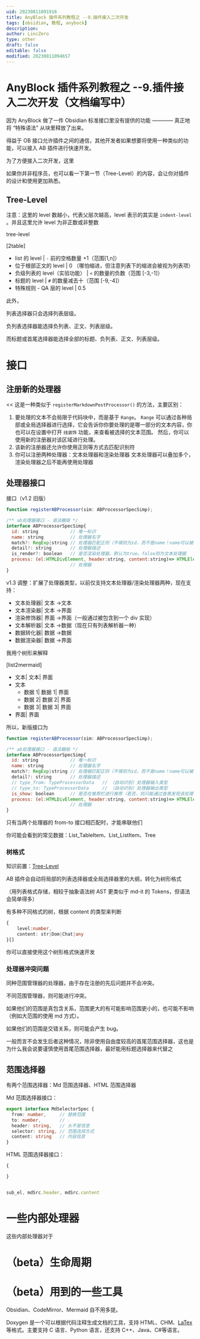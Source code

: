 ```yaml
---
uid: 20230811091916
title: AnyBlock 插件系列教程之 --9.插件接入二次开发
tags: [obsidian, 教程, anybock]
description: 
author: LincZero
type: other
draft: false
editable: false
modified: 20230811094657
---
```


# AnyBlock 插件系列教程之 --9.插件接入二次开发（文档编写中）

因为 AnyBlock 做了一件 Obsidian 标准接口里没有提供的功能 ———— 真正地将 “特殊语法” 从块里释放了出来。

得益于 OB 接口允许插件之间的通信，其他开发者如果想要将使用一种类似的功能，可以接入 AB 插件进行快速开发。

为了方便接入二次开发，这里

如果你并非程序员，也可以看一下第一节（Tree-Level）的内容，会让你对插件的设计和使用更加熟悉。

## Tree-Level

注意：这里的 level 数越小，代表父层次越高，level 表示的其实是 `indent-level` 。并且这里允许 level 为非正数或非整数

tree-level

[2table]

- list 的 level | `-` 前的空格数量 +1（范围\[1,n]）
- 位于根部正文的 level | 0 （哪怕缩进，但注意列表下的缩进会被视为列表项）
- 负级列表的 level（实验功能） | `<` 的数量的负数（范围 \[-3,-1]）
- 标题的 level | `#` 的数量减去十（范围 \[-9,-4]）
- 特殊规则 - QA 层的 level | 0.5

此外，

列表选择器只会选择列表层级。

负列表选择器能选择负列表、正文、列表层级。

而标题或首尾选择器能选择全部的标题、负列表、正文、列表层级。

# 接口

## 注册新的处理器

<< 这是一种类似于 `registerMarkdownPostProcessor()` 的方法，主要区别：

1. 要处理的文本不会局限于代码块中，而是基于 `Range`。
   `Range` 可以通过各种局部或全局选择器进行选择，它会告诉你你要处理的是哪一部分的文本内容，你也可以在设置中打开 `线装饰` 功能，来查看被选择的文本范围。
   然后，你可以使用新的注册器对该区域进行处理。
2. 该新的注册器还允许你使用正则等方式去匹配识别符
3. 你可以注册两种处理器：文本处理器和渲染处理器
   文本处理器可以叠加多个，渲染处理器之后不能再使用处理器

## 处理器接口

接口（v1.2 旧版）

```js
function registerABProcessor(sim: ABProcessorSpecSimp);

/** ab处理器接口 - 语法糖版 */
interface ABProcessorSpecSimp{
  id: string            // 唯一标识
  name: string          // 处理器名字
  match?: RegExp|string // 处理器匹配正则（不填则为id，而不是name！name可以被翻译或是重复的）
  detail?: string       // 处理器描述
  is_render?: boolean   // 是否渲染处理器，默认为true。false则为文本处理器
  process: (el:HTMLDivElement, header:string, content:string)=> HTMLElement|string
                        // 处理器
}
```

v1.3 调整：扩展了处理器类型，以前仅支持文本处理器/渲染处理器两种，现在支持：

- 文本处理器| 文本 ->文本
- 文本渲染器| 文本 ->界面
- 渲染修饰器| 界面 ->界面（一般通过被包含到一个 div 实现）
- 文本解析器| 文本 ->数据（现在只有列表解析器一种）
- 数据转化器| 数据 ->数据
- 数据渲染器| 数据 ->界面

我用个树形来解释

[list2mermaid]

- 文本| 文本| 界面
- 文本
	- 数据 1| 数据 1| 界面
	- 数据 2| 数据 2| 界面
	- 数据 3| 数据 3| 界面
- 界面| 界面

所以，新版接口为

```js
function registerABProcessor(sim: ABProcessorSpecSimp);

/** ab处理器接口 - 语法糖版 */
interface ABProcessorSpecSimp{
  id: string            // 唯一标识
  name: string          // 处理器名字
  match?: RegExp|string // 处理器匹配正则（不填则为id，而不是name！name可以被翻译或是重复的）
  detail?: string       // 处理器描述
  // type_from: TypeProcessorData   // （自动识别）处理器输入类型
  // type_to: TypeProcessorData     // （自动识别）处理器输出类型
  is_show: boolean      // 是否在推荐栏进行推荐（若否，则只能通过查表发现该处理器）
  process: (el:HTMLDivElement, header:string, content:string)=> HTMLElement|string
                        // 处理器
}
```

只有当两个处理器的 from-to 接口相匹配时，才能串联他们

你可能会看到的常见数据：List_TableItem、List_ListItem、Tree

### 树格式

知识前置：[Tree-Level](#Tree-Level)

AB 插件会自动将局部的列表选择器或全局选择器里的大纲，转化为树形格式

（用列表格式存储，相较于抽象语法树 AST 更类似于 md-it 的 Tokens，但语法会简单得多）

有多种不同格式的树，根据 content 的类型来判断

```typescript
{
    level:number,
    content: str|Dom|Chat|any
}[]
```

你可以直接使用这个树形格式快速开发

### 处理器冲突问题

同种范围管理器的处理器，由于存在注册的先后问题并不会冲突。

不同范围管理器，则可能进行冲突。

如果他们的范围是真包含关系，范围更大的有可能影响范围更小的，也可能不影响（例如大范围的使用 md 方式）。

如果他们的范围是交错关系，则可能会产生 bug。

一般而言不会发生后者这种情况，除非使用自由度较高的首尾范围选择器，这也是为什么我会说要谨慎使用首尾范围选择器，最好能用标题选择器来代替之

## 范围选择器

有两个范围选择器：Md 范围选择器、HTML 范围选择器

Md 范围选择器接口：

```typescript
export interface MdSelectorSpec {
  from: number,     // 替换范围
  to: number,       // .
  header: string,   // 头不是信息
  selector: string, // 范围选择方式
  content: string   // 内容信息
}
```

HTML 范围选择器接口：

```typescript
{

}


sub_el, mdSrc.header, mdSrc.content
```

# 一些内部处理器

这些内部处理器对于

# （beta）生命周期

# （beta）用到的一些工具

Obsidian、CodeMirror、Mermaid 自不用多提。

Doxygen 是一个可以根据代码注释生成文档的工具，支持 HTML、CHM、[LaTex](https://so.csdn.net/so/search?q=LaTex&spm=1001.2101.3001.7020) 等格式。主要支持 C 语言、Python 语言，还支持 C++、Java、C#等语言。
